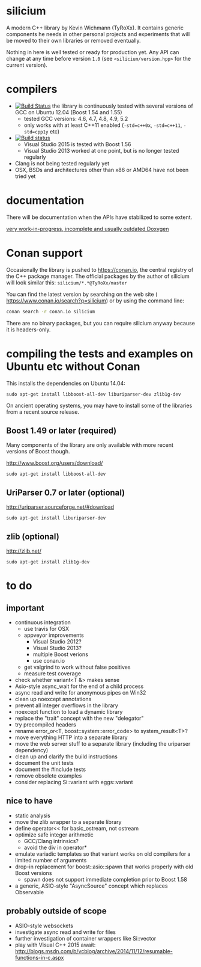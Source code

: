 silicium
========

A modern C++ library by Kevin Wichmann (TyRoXx). It contains generic
components he needs in other personal projects and experiments that will
be moved to their own libraries or removed eventually.

Nothing in here is well tested or ready for production yet. Any API can
change at any time before version ``1.0`` (see ``<silicium/version.hpp>``
for the current version).

compilers
=========

* [![Build Status](https://travis-ci.org/TyRoXx/silicium.svg?branch=master)](https://travis-ci.org/TyRoXx/silicium)
  the library is continuously tested with several versions of GCC on Ubuntu 12.04 (Boost 1.54 and 1.55)
  * tested GCC versions: 4.6, 4.7, 4.8, 4.9, 5.2
  * only works with at least C++11 enabled (``-std=c++0x``, ``-std=c++11``, ``-std=cpp1y`` etc)
* [![Build status](https://ci.appveyor.com/api/projects/status/c3g0m66oe3t6e6ct/branch/master?svg=true)](https://ci.appveyor.com/project/TyRoXx/silicium/branch/master)
  * Visual Studio 2015 is tested with Boost 1.56
  * Visual Studio 2013 worked at one point, but is no longer tested regularly
* Clang is not being tested regularly yet
* OSX, BSDs and architectures other than x86 or AMD64 have not been tried yet

documentation
=============

There will be documentation when the APIs have stabilized to some extent.

[very work-in-progress, incomplete and usually outdated Doxygen](http://tyroxx.github.io/silicium/annotated.html)

Conan support
=============

Occasionally the library is pushed to https://conan.io, the central
registry of the C++ package manager. The official packages by the author of silicium
will look similar this: ``silicium/*.*@TyRoXx/master``

You can find the latest version by searching on the web site (
https://www.conan.io/search?q=silicium) or by using the command line:

```sh
conan search -r conan.io silicium
```

There are no binary packages, but you can require silicium anyway because
it is headers-only.

compiling the tests and examples on Ubuntu etc without Conan
============================================================

This installs the dependencies on Ubuntu 14.04:

```
sudo apt-get install libboost-all-dev liburiparser-dev zlib1g-dev
```

On ancient operating systems, you may have to install some of the
libraries from a recent source release.

Boost 1.49 or later (required)
------------------------------

Many components of the library are only available with more recent versions of Boost though.

http://www.boost.org/users/download/

```
sudo apt-get install libboost-all-dev
```

UriParser 0.7 or later (optional)
---------------------------------

http://uriparser.sourceforge.net/#download

```
sudo apt-get install liburiparser-dev
```

zlib (optional)
---------------

http://zlib.net/

```
sudo apt-get install zlib1g-dev
```

to do
=====

important
---------

* continuous integration
  * use travis for OSX
  * appveyor improvements
    * Visual Studio 2012?
    * Visual Studio 2013?
    * multiple Boost verions
    * use conan.io
  * get valgrind to work without false positives
  * measure test coverage
* check whether variant&lt;T &amp;&gt; makes sense
* Asio-style async_wait for the end of a child process
* async read and write for anonymous pipes on Win32
* clean up noexcept annotations
* prevent all integer overflows in the library
* noexcept function to load a dynamic library
* replace the "trait" concept with the new "delegator"
* try precompiled headers
* rename error_or&lt;T, boost::system::error_code&gt; to system_result&lt;T&gt;?
* move everything HTTP into a separate library
* move the web server stuff to a separate library (including the uriparser dependency)
* clean up and clarify the build instructions
* document the unit tests
* document the #include tests
* remove obsolete examples
* consider replacing Si::variant with eggs::variant

nice to have
------------

* static analysis
* move the zlib wrapper to a separate library
* define operator<< for basic_ostream, not ostream
* optimize safe integer arithmetic
  * GCC/Clang intrinsics?
  * avoid the div in operator*
* emulate variadic templates so that variant works on old compilers for a limited number of arguments
* drop-in replacement for boost::asio::spawn that works properly with old Boost versions
  * spawn does not support immediate completion prior to Boost 1.58
* a generic, ASIO-style "AsyncSource" concept which replaces Observable

probably outside of scope
-------------------------

* ASIO-style websockets
* investigate async read and write for files
* further investigation of container wrappers like Si::vector
* play with Visual C++ 2015 await: http://blogs.msdn.com/b/vcblog/archive/2014/11/12/resumable-functions-in-c.aspx
